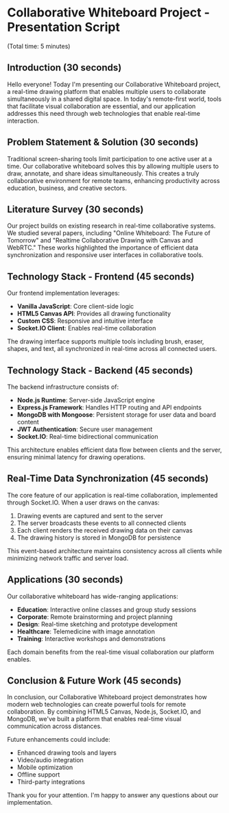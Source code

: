 # Collaborative Whiteboard Project - Presentation Script
(Total time: 5 minutes)

## Introduction (30 seconds)
Hello everyone! Today I'm presenting our Collaborative Whiteboard project, a real-time drawing platform that enables multiple users to collaborate simultaneously in a shared digital space. In today's remote-first world, tools that facilitate visual collaboration are essential, and our application addresses this need through web technologies that enable real-time interaction.

## Problem Statement & Solution (30 seconds)
Traditional screen-sharing tools limit participation to one active user at a time. Our collaborative whiteboard solves this by allowing multiple users to draw, annotate, and share ideas simultaneously. This creates a truly collaborative environment for remote teams, enhancing productivity across education, business, and creative sectors.

## Literature Survey (30 seconds)
Our project builds on existing research in real-time collaborative systems. We studied several papers, including "Online Whiteboard: The Future of Tomorrow" and "Realtime Collaborative Drawing with Canvas and WebRTC." These works highlighted the importance of efficient data synchronization and responsive user interfaces in collaborative tools.

## Technology Stack - Frontend (45 seconds)
Our frontend implementation leverages:
- **Vanilla JavaScript**: Core client-side logic
- **HTML5 Canvas API**: Provides all drawing functionality 
- **Custom CSS**: Responsive and intuitive interface
- **Socket.IO Client**: Enables real-time collaboration

The drawing interface supports multiple tools including brush, eraser, shapes, and text, all synchronized in real-time across all connected users.

## Technology Stack - Backend (45 seconds)
The backend infrastructure consists of:
- **Node.js Runtime**: Server-side JavaScript engine
- **Express.js Framework**: Handles HTTP routing and API endpoints
- **MongoDB with Mongoose**: Persistent storage for user data and board content
- **JWT Authentication**: Secure user management
- **Socket.IO**: Real-time bidirectional communication

This architecture enables efficient data flow between clients and the server, ensuring minimal latency for drawing operations.

## Real-Time Data Synchronization (45 seconds)
The core feature of our application is real-time collaboration, implemented through Socket.IO. When a user draws on the canvas:
1. Drawing events are captured and sent to the server
2. The server broadcasts these events to all connected clients
3. Each client renders the received drawing data on their canvas
4. The drawing history is stored in MongoDB for persistence

This event-based architecture maintains consistency across all clients while minimizing network traffic and server load.

## Applications (30 seconds)
Our collaborative whiteboard has wide-ranging applications:
- **Education**: Interactive online classes and group study sessions
- **Corporate**: Remote brainstorming and project planning
- **Design**: Real-time sketching and prototype development
- **Healthcare**: Telemedicine with image annotation
- **Training**: Interactive workshops and demonstrations

Each domain benefits from the real-time visual collaboration our platform enables.

## Conclusion & Future Work (45 seconds)
In conclusion, our Collaborative Whiteboard project demonstrates how modern web technologies can create powerful tools for remote collaboration. By combining HTML5 Canvas, Node.js, Socket.IO, and MongoDB, we've built a platform that enables real-time visual communication across distances.

Future enhancements could include:
- Enhanced drawing tools and layers
- Video/audio integration
- Mobile optimization
- Offline support
- Third-party integrations

Thank you for your attention. I'm happy to answer any questions about our implementation.

